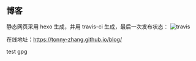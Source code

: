## 博客

静态网页采用 hexo 生成，并用 travis-ci 生成，最后一次发布状态： ![travis](https://travis-ci.org/tonny-zhang/blog.svg?branch=master)

在线地址：https://tonny-zhang.github.io/blog/

test gpg